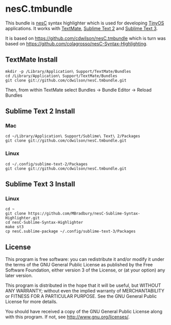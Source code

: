 # nesC.tmbundle #

This bundle is [nesC](http://nescc.sourceforge.net/) syntax highlighter which is used for developing [TinyOS](http://www.tinyos.net/) applications.
It works with [TextMate](http://macromates.com/), [Sublime Text 2](http://www.sublimetext.com/2) and [Sublime Text 3](http://www.sublimetext.com/3).

It is based on <https://github.com/cdwilson/nesC.tmbundle> which is turn was based on <https://github.com/colagrosso/nesC-Syntax-Highlighting>.

## TextMate Install ##

    mkdir -p /Library/Application\ Support/TextMate/Bundles
    cd /Library/Application\ Support/TextMate/Bundles
    git clone git://github.com/cdwilson/nesC.tmbundle.git

Then, from within TextMate select Bundles -> Bundle Editor -> Reload Bundles

## Sublime Text 2 Install ##

### Mac ###

    cd ~/Library/Application\ Support/Sublime\ Text\ 2/Packages
    git clone git://github.com/cdwilson/nesC.tmbundle.git

### Linux ###

    cd ~/.config/sublime-text-2/Packages
    git clone git://github.com/cdwilson/nesC.tmbundle.git
	
## Sublime Text 3 Install ##

### Linux ###

	cd ~
	git clone https://github.com/MBradbury/nesC-Sublime-Syntax-Highlighter.git
	cd nesC-Sublime-Syntax-Highlighter
	make st3
	cp nesC.sublime-package ~/.config/sublime-text-3/Packages

## License ##

This program is free software: you can redistribute it and/or modify
it under the terms of the GNU General Public License as published by
the Free Software Foundation, either version 3 of the License, or
(at your option) any later version.

This program is distributed in the hope that it will be useful,
but WITHOUT ANY WARRANTY; without even the implied warranty of
MERCHANTABILITY or FITNESS FOR A PARTICULAR PURPOSE.  See the
GNU General Public License for more details.

You should have received a copy of the GNU General Public License
along with this program.  If not, see <http://www.gnu.org/licenses/>.
